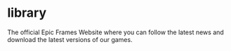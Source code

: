 # library
The official Epic Frames Website where you can follow the latest news and download the latest versions of our games.
